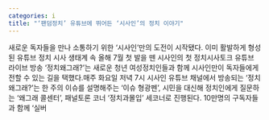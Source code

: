 ```yaml
---
categories: i
title: "‘팬덤정치’ 유튜브에 뛰어든 ‘시사인’의 정치 이야기"
---
```

새로운 독자들을 만나 소통하기 위한 ‘시사인’만의 도전이 시작됐다. 이미 활발하게 형성된 유튜브 정치 시사 생태계 속 올해 7월 첫 발을 뗀 시사인의 첫 정치시사토크 유튜브 라이브 방송 ‘정치왜그래?’는 새로운 청년 여성정치인들과 함께 시사인만이 독자들에게 전할 수 있는 길을 택했다.매주 화요일 저녁 7시 시사인 유튜브 채널에서 방송되는 ‘정치왜그래?’는 한 주의 이슈를 설명해주는 ‘이슈 형광펜’, 시민을 대신해 정치인에게 질문하는 ‘왜그래 콜센터’, 패널토론 코너 ‘정치과몰입’ 세코너로 진행된다. 10만명의 구독자들과 함께 ‘실버